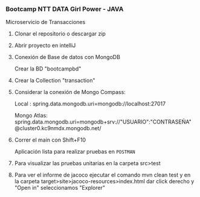 ### Bootcamp NTT DATA Girl Power - JAVA

Microservicio de Transacciones

1. Clonar el repositorio o descargar zip

2. Abrir proyecto en intelliJ

3. Conexión de Base de datos con MongoDB 

   Crear la BD "bootcampbd"

4. Crear la Collection "transaction" 

5. Considerar la conexión de Mongo Compass:

    Local : spring.data.mongodb.uri=mongodb://localhost:27017
  
    Mongo Atlas: spring.data.mongodb.uri=mongodb+srv://"USUARIO":"CONTRASEÑA"@cluster0.kc9nmdx.mongodb.net/


6. Correr el main con Shift+F10

    Aplicación lista para realizar pruebas en `POSTMAN`

7. Para visualizar las pruebas unitarias en la carpeta src>test

8. Para ver el informe de jacoco ejecutar el comando mvn clean test y en la carpeta target>site>jacoco-resources>index.html dar click derecho y "Open in" seleccionamos "Explorer"
